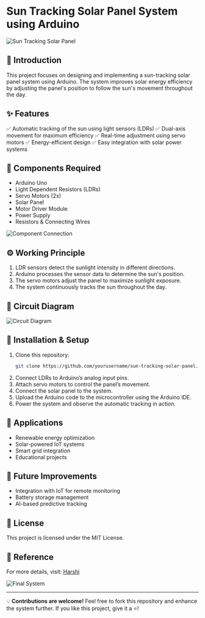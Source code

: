 # Sun Tracking Solar Panel System using Arduino

![Sun Tracking Solar Panel](images/sun_tracking_system.jpg)

## 📌 Introduction
This project focuses on designing and implementing a sun-tracking solar panel system using Arduino. The system improves solar energy efficiency by adjusting the panel's position to follow the sun's movement throughout the day.

## ✨ Features
✅ Automatic tracking of the sun using light sensors (LDRs)
✅ Dual-axis movement for maximum efficiency
✅ Real-time adjustment using servo motors
✅ Energy-efficient design
✅ Easy integration with solar power systems

## 🔧 Components Required
- Arduino Uno
- Light Dependent Resistors (LDRs)
- Servo Motors (2x)
- Solar Panel
- Motor Driver Module
- Power Supply
- Resistors & Connecting Wires

![Component Connection](images/component_connection.jpg)

## ⚙️ Working Principle
1. LDR sensors detect the sunlight intensity in different directions.
2. Arduino processes the sensor data to determine the sun's position.
3. The servo motors adjust the panel to maximize sunlight exposure.
4. The system continuously tracks the sun throughout the day.

## 🔌 Circuit Diagram
![Circuit Diagram](images/circuit_diagram.jpg)

## 🚀 Installation & Setup
1. Clone this repository:
   ```bash
   git clone https://github.com/yourusername/sun-tracking-solar-panel.git
   ```
2. Connect LDRs to Arduino’s analog input pins.
3. Attach servo motors to control the panel’s movement.
4. Connect the solar panel to the system.
5. Upload the Arduino code to the microcontroller using the Arduino IDE.
6. Power the system and observe the automatic tracking in action.

## 📌 Applications
- Renewable energy optimization
- Solar-powered IoT systems
- Smart grid integration
- Educational projects

## 🚀 Future Improvements
- Integration with IoT for remote monitoring
- Battery storage management
- AI-based predictive tracking

## 📜 License
This project is licensed under the MIT License.

## 🔗 Reference
For more details, visit: [Harshi ](https://circuitdigest.com/microcontroller-projects/building-your-own-sun-tracking-solar-panel-using-arduino)

![Final System](images/final_system.jpg)

---
💡 **Contributions are welcome!** Feel free to fork this repository and enhance the system further. If you like this project, give it a ⭐️!

